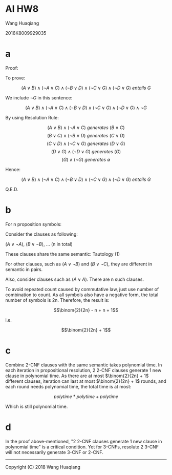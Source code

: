 AI HW8
============

Wang Huaqiang

2016K8009929035

# a

Proof:

To prove:

$$(A \vee B ) \wedge (\neg A \vee C) \wedge (\neg B \vee D) \wedge (\neg C \vee G ) \wedge (\neg D \vee G) \ entails \  G$$

We include $\neg G$ in this sentence:

$$(A \vee B ) \wedge (\neg A \vee C) \wedge (\neg B \vee D) \wedge (\neg C \vee G ) \wedge (\neg D \vee G) \wedge \neg G$$

By using Resolution Rule:

$$(A \vee B ) \wedge (\neg A \vee C) \ generates \ (B \vee C) $$
$$(B \vee C) \wedge (\neg B \vee D) \ generates \ (C \vee D) $$
$$(C \vee D) \wedge (\neg C \vee G) \ generates \ (D \vee G) $$
$$(D \vee G) \wedge (\neg D \vee G) \ generates \ (G) $$
$$(G) \wedge (\neg G) \ generates \ \emptyset  $$

Hence:

$$(A \vee B ) \wedge (\neg A \vee C) \wedge (\neg B \vee D) \wedge (\neg C \vee G ) \wedge (\neg D \vee G) \ entails \  G$$

Q.E.D.

# b

For n proposition symbols:

Consider the clauses as following:

$(A \vee \neg A)$, $(B \vee \neg B)$, ... (n in total)

These clauses share the same semantic: Tautology (1)

For other clauses, such as $(A \vee \neg B)$ and $(B \vee \neg C)$, they are different in semantic in pairs.

Also, consider clauses such as $(A \vee A)$. There are n such clauses.

To avoid repeated count caused by commutative law, just use number of combination to count. As all symbols also have a negative form, the total number of symbols is 2n. Therefore, the result is:

$$\binom{2}{2n} - n + n + 1$$

i.e.

$$\binom{2}{2n} + 1$$

# c

Combine 2-CNF clauses with the same semantic takes polynomial time. In each iteration in propositional resolution, 2 2-CNF clauses generate 1 new clause in polynomial time. As there are at most $\binom{2}{2n} + 1$ different clauses, iteration can last at most $\binom{2}{2n} + 1$ rounds, and each round needs polynomial time, the total time is at most:

$$polytime*polytime+polytime$$

Which is still polynomial time.

# d

In the proof above-mentioned, "2 2-CNF clauses generate 1 new clause in polynomial time" is a critical condition. Yet for 3-CNFs, resolute 2 3-CNF will not necessarily generate 3-CNF or 2-CNF. 

***

Copyright (C) 2018 Wang Huaqiang